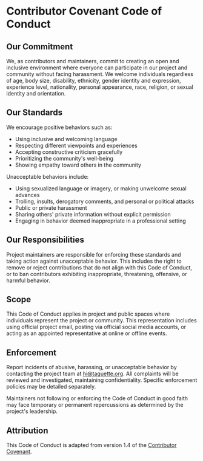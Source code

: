 # Contributor Covenant Code of Conduct

## Our Commitment

We, as contributors and maintainers, commit to creating an open and inclusive environment where everyone can participate in our project and community without facing harassment. We welcome individuals regardless of age, body size, disability, ethnicity, gender identity and expression, experience level, nationality, personal appearance, race, religion, or sexual identity and orientation.

## Our Standards

We encourage positive behaviors such as:

* Using inclusive and welcoming language
* Respecting different viewpoints and experiences
* Accepting constructive criticism gracefully
* Prioritizing the community's well-being
* Showing empathy toward others in the community

Unacceptable behaviors include:

* Using sexualized language or imagery, or making unwelcome sexual advances
* Trolling, insults, derogatory comments, and personal or political attacks
* Public or private harassment
* Sharing others' private information without explicit permission
* Engaging in behavior deemed inappropriate in a professional setting

## Our Responsibilities

Project maintainers are responsible for enforcing these standards and taking action against unacceptable behavior. This includes the right to remove or reject contributions that do not align with this Code of Conduct, or to ban contributors exhibiting inappropriate, threatening, offensive, or harmful behavior.

## Scope

This Code of Conduct applies in project and public spaces where individuals represent the project or community. This representation includes using official project email, posting via official social media accounts, or acting as an appointed representative at online or offline events.

## Enforcement

Report incidents of abusive, harassing, or unacceptable behavior by contacting the project team at hi@taguette.org. All complaints will be reviewed and investigated, maintaining confidentiality. Specific enforcement policies may be detailed separately.

Maintainers not following or enforcing the Code of Conduct in good faith may face temporary or permanent repercussions as determined by the project's leadership.

## Attribution

This Code of Conduct is adapted from version 1.4 of the [Contributor Covenant](http://contributor-covenant.org/version/1/4).
